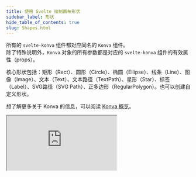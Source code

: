 ```yaml
---
title: 使用 Svelte 绘制画布形状
sidebar_label: 形状
hide_table_of_contents: true
slug: Shapes.html
---
```


所有的 `svelte-konva` 组件都对应同名的 `Konva` 组件。  
除了特殊说明外，`Konva` 对象的所有参数都是对应的 `svelte-konva` 组件的有效属性（props）。

核心形状包括：矩形（Rect）、圆形（Circle）、椭圆（Ellipse）、线条（Line）、图像（Image）、文本（Text）、文本路径（TextPath）、星形（Star）、标签（Label）、SVG路径（SVG Path）、正多边形（RegularPolygon）。也可以创建自定义形状。

想了解更多关于 Konva 的信息，可以阅读 [Konva 概览](/docs/overview.html)。

<iframe 
  src="https://codesandbox.io/p/sandbox/github/konvajs/site/tree/master/svelte-demos/shapes?file=/src/App.svelte" 
  style={{
    width: "100%",
    height: "800px",
    border: 0,
    borderRadius: "4px",
    overflow: "hidden"
  }}
  sandbox="allow-modals allow-forms allow-popups allow-scripts allow-same-origin"
/>